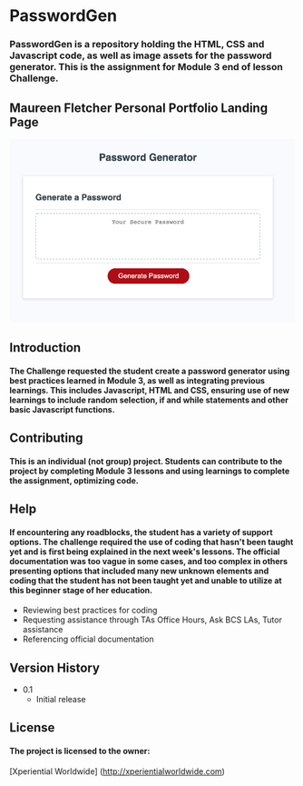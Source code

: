 # PasswordGen

### PasswordGen is a repository holding the HTML, CSS and Javascript code, as well as image assets for the password generator.  This is the assignment for Module 3 end of lesson Challenge.  

## Maureen Fletcher Personal Portfolio Landing Page
[![Image of Maureen Fletcher website landing page](assets/images/SiteImage.png)](https://mofletch.github.io/PasswordGen/ "Password Generator")

## Introduction
#### The Challenge requested the student create a password generator using best practices learned in Module 3, as well as integrating previous learnings.  This includes Javascript, HTML and CSS, ensuring use of new learnings to include random selection, if and while statements and other basic Javascript functions.

## Contributing
#### This is an individual (not group) project.  Students can contribute to the project by completing Module 3 lessons and using learnings to complete the assignment, optimizing code.

## Help
#### If encountering any roadblocks, the student has a variety of support options.  The challenge required the use of coding that hasn't been taught yet and is first being explained in the next week's lessons. The official documentation was too vague in some cases, and too complex in others presenting options that included many new unknown elements and coding that the student has not been taught yet and unable to utilize at this beginner stage of her education.
  * Reviewing best practices for coding
  * Requesting assistance through TAs Office Hours, Ask BCS LAs, Tutor assistance
  * Referencing official documentation

## Version History
  * 0.1
    * Initial release

## License
#### The project is licensed to the owner:
[Xperiential Worldwide] (http://xperientialworldwide.com)

